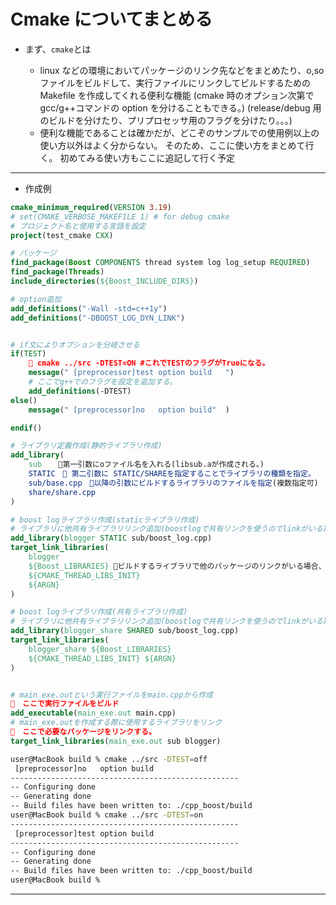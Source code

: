 # Cmake についてまとめる

- まず、`cmake`とは

  - linux などの環境においてパッケージのリンク先などをまとめたり、o,so ファイルをビルドして、実行ファイルにリンクしてビルドするための Makefile を作成してくれる便利な機能
    (cmake 時のオプション次第で gcc/g++コマンドの option を分けることもできる。)
    (release/debug 用のビルドを分けたり、プリプロセッサ用のフラグを分けたり。。。)
  - 便利な機能であることは確かだが、どこぞのサンプルでの使用例以上の使い方以外はよく分からない。
    そのため、ここに使い方をまとめて行く。
    初めてみる使い方もここに追記して行く予定

---

- 作成例

```cmake
cmake_minimum_required(VERSION 3.19)
# set(CMAKE_VERBOSE_MAKEFILE 1) # for debug cmake
# プロジェクト名と使用する言語を設定
project(test_cmake CXX)

# パッケージ
find_package(Boost COMPONENTS thread system log log_setup REQUIRED)
find_package(Threads)
include_directories(${Boost_INCLUDE_DIRS})

# option追加
add_definitions("-Wall -std=c++1y")
add_definitions("-DBOOST_LOG_DYN_LINK")


# if文によりオプションを分岐させる
if(TEST)
    🌟 cmake ../src -DTEST=ON #これでTESTのフラグがTrueになる。
    message(" [preprocessor]test option build   ")
    # ここでg++でのフラグを設定を追加する。
    add_definitions(-DTEST)
else()
    message(" [preprocessor]no   option build"  )

endif()

# ライブラリ定義作成(静的ライブラリ作成)
add_library(
    sub  　🌟第一引数にoファイル名を入れる(libsub.aが作成される。)
    STATIC　🌟 第二引数に STATIC/SHAREを指定することでライブラリの種類を指定。
    sub/base.cpp　🌟以降の引数にビルドするライブラリのファイルを指定(複数指定可)
    share/share.cpp
)

# boost logライブラリ作成(staticライブラリ作成)
# ライブラリに他共有ライブラリリンク追加(boostlogで共有リンクを使うのでlinkがいる)
add_library(blogger STATIC sub/boost_log.cpp)
target_link_libraries(
    blogger
    ${Boost_LIBRARIES} 🌟ビルドするライブラリで他のパッケージのリンクがいる場合、このようにしてリンクを指定する。
    ${CMAKE_THREAD_LIBS_INIT}
    ${ARGN}
)

# boost logライブラリ作成(共有ライブラリ作成)
# ライブラリに他共有ライブラリリンク追加(boostlogで共有リンクを使うのでlinkがいる)
add_library(blogger_share SHARED sub/boost_log.cpp)
target_link_libraries(
    blogger_share ${Boost_LIBRARIES}
    ${CMAKE_THREAD_LIBS_INIT} ${ARGN}
)


# main_exe.outという実行ファイルをmain.cppから作成
🌟　ここで実行ファイルをビルド
add_executable(main_exe.out main.cpp)
# main_exe.outを作成する際に使用するライブラリをリンク
🌟　ここで必要なパッケージをリンクする。
target_link_libraries(main_exe.out sub blogger)

```

```sh
user@MacBook build % cmake ../src -DTEST=off
 [preprocessor]no   option build
---------------------------------------------------
-- Configuring done
-- Generating done
-- Build files have been written to: ./cpp_boost/build
user@MacBook build % cmake ../src -DTEST=on
---------------------------------------------------
 [preprocessor]test option build
---------------------------------------------------
-- Configuring done
-- Generating done
-- Build files have been written to: ./cpp_boost/build
user@MacBook build %

```

---

